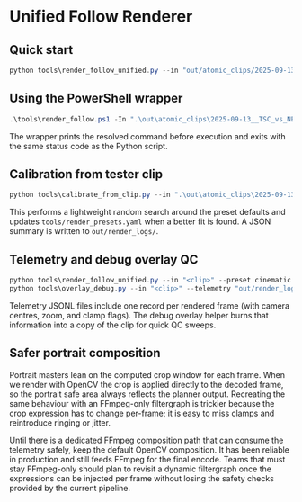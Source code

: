 # Unified Follow Renderer

## Quick start

```powershell
python tools\render_follow_unified.py --in "out/atomic_clips/2025-09-13__TSC_vs_NEOFC/022__SHOT__t3028.10-t3059.70.mp4" --preset cinematic --clean-temp
```

## Using the PowerShell wrapper

```powershell
.\tools\render_follow.ps1 -In ".\out\atomic_clips\2025-09-13__TSC_vs_NEOFC\022__SHOT__t3028.10-t3059.70.mp4" -Preset Cinematic -Portrait
```

The wrapper prints the resolved command before execution and exits with the same status code as the Python script.

## Calibration from tester clip

```powershell
python tools\calibrate_from_clip.py --in ".\out\atomic_clips\2025-09-13__TSC_vs_NEOFC\022__SHOT__t3028.10-t3059.70.mp4" --preset cinematic
```

This performs a lightweight random search around the preset defaults and updates `tools/render_presets.yaml` when a better fit is found. A JSON summary is written to `out/render_logs/`.

## Telemetry and debug overlay QC

```powershell
python tools\render_follow_unified.py --in "<clip>" --preset cinematic --telemetry "out/render_logs/<stem>.jsonl"
python tools\overlay_debug.py --in "<clip>" --telemetry "out/render_logs/<stem>.jsonl" --out "<clip>.__DEBUG.mp4"
```

Telemetry JSONL files include one record per rendered frame (with camera centres, zoom, and clamp flags). The debug overlay helper burns that information into a copy of the clip for quick QC sweeps.

## Safer portrait composition

Portrait masters lean on the computed crop window for each frame. When we render with OpenCV the crop is applied directly to the decoded frame, so the portrait safe area always reflects the planner output. Recreating the same behaviour with an FFmpeg-only filtergraph is trickier because the crop expression has to change per-frame; it is easy to miss clamps and reintroduce ringing or jitter.

Until there is a dedicated FFmpeg composition path that can consume the telemetry safely, keep the default OpenCV composition. It has been reliable in production and still feeds FFmpeg for the final encode. Teams that must stay FFmpeg-only should plan to revisit a dynamic filtergraph once the expressions can be injected per frame without losing the safety checks provided by the current pipeline.

